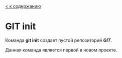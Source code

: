 [< к содержанию](./readme.md)

# GIT init

Команда **git init** создает пустой репозиторий ***GIT***.

Данная команда является первой в новом проекте.